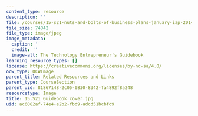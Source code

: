 ```yaml
---
content_type: resource
description: ''
file: /courses/15-s21-nuts-and-bolts-of-business-plans-january-iap-2014/ac6082af74e4e2b2fbd9adcd51bcbfd9_15.S21_Guidebook_cover.jpg
file_size: 74842
file_type: image/jpeg
image_metadata:
  caption: ''
  credit: ''
  image-alt: The Technology Entrepreneur's Guidebook
learning_resource_types: []
license: https://creativecommons.org/licenses/by-nc-sa/4.0/
ocw_type: OCWImage
parent_title: Related Resources and Links
parent_type: CourseSection
parent_uid: 81867148-2c05-0830-8342-fa4892f8a248
resourcetype: Image
title: 15.S21_Guidebook_cover.jpg
uid: ac6082af-74e4-e2b2-fbd9-adcd51bcbfd9
---
```

